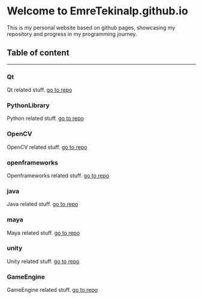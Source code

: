 # Welcome to EmreTekinalp.github.io

This is my personal website based on github pages,
showcasing my repository and progress in my programming journey.


## Table of content
-----------------

### Qt 
  Qt related stuff.
  [go to repo](http://emretekinalp.github.io/Qt/)

### PythonLibrary 
  Python related stuff.
  [go to repo](http://emretekinalp.github.io/PythonLibrary/)

### OpenCV
  OpenCV related stuff.
  [go to repo](http://emretekinalp.github.io/OpenCV/)

### openframeworks
  Openframeworks related stuff.
  [go to repo](http://emretekinalp.github.io/openFrameworks/)

### java
  Java related stuff.
  [go to repo](http://emretekinalp.github.io/java/)

### maya
  Maya related stuff.
  [go to repo](http://emretekinalp.github.io/maya/)

### unity
  Unity related stuff.
  [go to repo](http://emretekinalp.github.io/unity/)

### GameEngine
  GameEngine related stuff.
  [go to repo](http://emretekinalp.github.io/GameEngine/)

